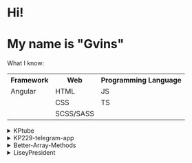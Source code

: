 <h1>Hi!</h1>
<h1>My name is "Gvins"</h1>
<table>
  <p>What I know: </p>
  <tr>
    <th>Framework</th>
    <th>Web</th>
    <th>Programming Language</th>
  </tr>
  <tr>
    <td>Angular</td>
    <td>HTML</td>
    <td>JS</td>
  </tr>
  <tr>
    <td>  </td>
    <td>CSS</td>
    <td>TS</td>
  </tr>
  <tr>
    <td></td>
    <td>SCSS/SASS</td>
    <td></td>
  </tr>  
</table>  

<details>
  <summary>KPtube</summary>
  <p>Copy of YouTube on Angular 18</p>
  <p>Using: <ul>
    <li>Angular</li>
    <li>HTTPclient</li>
    <li>TS</li>
    <li>SASS</li>
  </ul></p>
  <a target="_blank" href='https://github.com/Gvinses/kpTubeFront'>Link</a>
</details>

<details>
  <summary>KP229-telegram-app</summary>
  <p>Basic Clicker Telegram mini app game</p>
  <p>Using: <ul>
    <li>HTML</li>
    <li>Fetch</li>
    <li>JS</li>
    <li>SASS</li>
  </ul></p>
  <a target="_blank" href='https://github.com/Gvinses/KP229-telegram-app'>Link</a>
</details>

<details>
  <summary>Better-Array-Methods</summary>
  <p>Better-Array-Methods (BAM) is a JS library for easier work with JS Arrays</p>
  <p>Using: <ul>
    <li>JS</li>
  </ul></p>
  <a target="_blank" href='https://github.com/Gvinses/Better-Array-Methods'>Link</a>
</details>

<details>
  <summary>LiseyPresident</summary>
  <p>Project with <a target="_blank" href='https://github.com/ZakSlinin'>ZakSlinin</a> where you can vote for Lisey (school) president</p>
  <p>Using: <ul>
    <li>HTML</li>
    <li>CSS</li>
    <li>JS</li>
    <p> + </p>
    <li>TS</li>
    <li>SASS</li>
  </ul></p>
  <a target="_blank" href='https://github.com/ZakSlinin/LiseyPresident'>Link</a>
</details>

